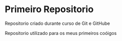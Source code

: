 # Primeiro Repositorio
 Repositorio criado durante curso de Git e GitHube

 Repositorio utilizado para os meus primeiros coóigos 
